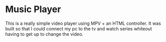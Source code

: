 # Music Player

This is a really simple video player using MPV + an HTML controller.
It was built so that I could connect my pc to the tv and watch series whiteout having to get up to change the video.
